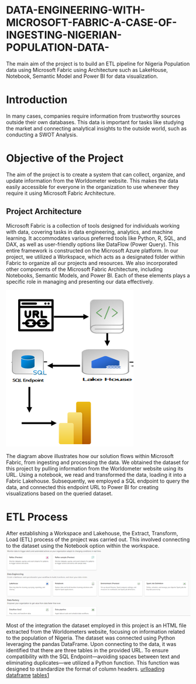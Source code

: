 # DATA-ENGINEERING-WITH-MICROSOFT-FABRIC-A-CASE-OF-INGESTING-NIGERIAN-POPULATION-DATA-
The main aim of the project is to build an ETL pipeline for Nigeria Population data using Microsoft Fabric using Architecture such as LakeHouse, Notebook, Semantic Model and Power BI for data visualization.

# Introduction
In many cases, companies require information from trustworthy sources outside their own databases. This data is important for tasks like studying the market and connecting analytical insights to the outside world, such as conducting a SWOT Analysis.

# Objective of the Project
The aim of the project is to create a system that can collect, organize, and update information from the Worldometer website. This makes the data easily accessible for everyone in the organization to use whenever they require it using Microsoft Fabric Architecture.
## Project Architecture
Microsoft Fabric is a collection of tools designed for individuals working with data, covering tasks in data engineering, analytics, and machine learning. It accommodates various preferred tools like Python, R, SQL, and DAX, as well as user-friendly options like DataFlow (Power Query). This entire framework is constructed on the Microsoft Azure platform.
In our project, we utilized a Workspace, which acts as a designated folder within Fabric to organize all our projects and resources. We also incorporated other components of the Microsoft Fabric Architecture, including Notebooks, Semantic Models, and Power BI. Each of these elements plays a specific role in managing and presenting our data effectively.

![Architecuture Image](https://github.com/Ainaganiu/DATA-ENGINEERING-WITH-MICROSOFT-FABRIC-A-CASE-OF-INGESTING-NIGERIAN-POPULATION-DATA-/blob/main/Pictures/architecture.png)

The diagram above illustrates how our solution flows within Microsoft Fabric, from ingesting and processing the data. We obtained the dataset for this project by pulling information from the Worldometer website using its URL. Using a notebook, we read and transformed the data, loading it into a Fabric Lakehouse. Subsequently, we employed a SQL endpoint to query the data, and connected this endpoint URL to Power BI for creating visualizations based on the queried dataset.

# ETL Process
After establishing a Workspace and Lakehouse, the Extract, Transform, Load (ETL) process of the project was carried out. This involved connecting to the dataset using the Notebook option within the workspace.
![Notebook](https://github.com/Ainaganiu/DATA-ENGINEERING-WITH-MICROSOFT-FABRIC-A-CASE-OF-INGESTING-NIGERIAN-POPULATION-DATA-/blob/main/Pictures/notebook.png)


Most of the integration the dataset employed in this project is an HTML file extracted from the Worldometers website, focusing on information related to the population of Nigeria. The dataset was connected using Python leveraging the pandas DataFrame.
Upon connecting to the data, it was identified that there are three tables in the provided URL. To ensure compatibility with the SQL Endpoint—avoiding spaces between text and eliminating duplicates—we utilized a Python function. This function was designed to standardize the format of column headers.
[urlloading](https://github.com/Ainaganiu/DATA-ENGINEERING-WITH-MICROSOFT-FABRIC-A-CASE-OF-INGESTING-NIGERIAN-POPULATION-DATA-/blob/main/Pictures/urlloading.png)
[dataframe](https://github.com/Ainaganiu/DATA-ENGINEERING-WITH-MICROSOFT-FABRIC-A-CASE-OF-INGESTING-NIGERIAN-POPULATION-DATA-/blob/main/Pictures/dataframe.png)
[tables1](https://github.com/Ainaganiu/DATA-ENGINEERING-WITH-MICROSOFT-FABRIC-A-CASE-OF-INGESTING-NIGERIAN-POPULATION-DATA-/blob/main/Pictures/dataTables.png)

